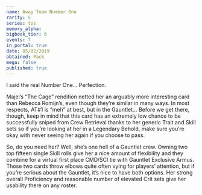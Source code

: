 ```yaml
---
name: Away Team Number One
rarity: 5
series: tos
memory_alpha:
bigbook_tier: 6
events: 7
in_portal: true
date: 05/02/2019
obtained: Pack
mega: false
published: true
---
```


I said the real Number One… Perfection.

Majel’s “The Cage” rendition netted her an arguably more interesting card than Rebecca Romijn’s, even though they’re similar in many ways. In most respects, AT#1 is “meh” at best, but in the Gauntlet… Before we get there, though, keep in mind that this card has an extremely low chance to be successfully sniped from Crew Retrieval thanks to her generic Trait and Skill sets so if you’re looking at her in a Legendary Behold, make sure you’re okay with never seeing her again if you choose to pass.

So, do you need her? Well, she’s one hell of a Gauntlet crew. Owning two top fifteen single Skill rolls give her a nice amount of flexibility and they combine for a virtual first place CMD/SCI tie with Gauntlet Exclusive Armus. Those two cards throw elbows quite often vying for players’ attention, but if you’re serious about the Gauntlet, it’s nice to have both options. Her strong overall Proficiency and reasonable number of elevated Crit sets give her usability there on any roster.
